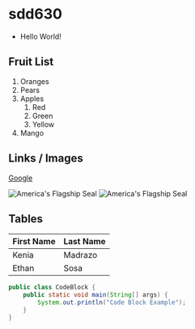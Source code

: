 # sdd630

- Hello World!

## Fruit List
1. Oranges
2. Pears
3. Apples
      1. Red
      2. Green
      3. Yellow
4. Mango     

## Links / Images
[Google](https://google.com)

![America's Flagship Seal](https://gitlab.com/bobby.estey/wikibob/-/raw/master/docs/icons/cv64AmericasFlagShip100x100.png)
![America's Flagship Seal](https://gitlab.com/bobby.estey/wikibob/-/raw/master/docs/icons/cv64AmericasFlagShip100x100.png "America's Flag Ship")

## Tables
|First Name|Last Name|
|--|--|
|Kenia|Madrazo|
|Ethan|Sosa|

```Java
public class CodeBlock {
    public static void main(String[] args) {
        System.out.println("Code Block Example");
    }
}
```



